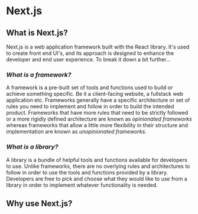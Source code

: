 # Next.js


## What is Next.js?

Next.js is a web application framework built with the React library. It's used to create front end UI's, and its approach is designed to enhance the developer and end user experience. To break it down a bit further...

### *What is a framework?*

A framework is a pre-built set of tools and functions used to build or achieve something specific. Be it a client-facing website, a fullstack web application etc. Frameworks generally have a specific architecture or set of rules you need to implement and follow in order to build the intended product. Frameworks that have more rules that need to be strictly followed or a more rigidly defined architecture are known as *opinionated frameworks* whereas frameworks that allow a little more flexibility in their structure and implementation are known as *unopinionated frameworks*.

### *What is a library?*

A library is a bundle of helpful tools and functions available for developers to use. Unlike frameworks, there are no overlying rules and architectures to follow in order to use the tools and functions provided by a library. Developers are free to pick and choose what they would like to use from a library in order to implement whatever functionality is needed.

## Why use Next.js?

